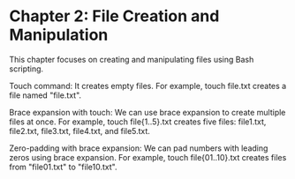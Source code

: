 # Chapter 2: File Creation and Manipulation
This chapter focuses on creating and manipulating files using Bash scripting.

Touch command: It creates empty files. For example, touch file.txt creates a file named "file.txt".

Brace expansion with touch: We can use brace expansion to create multiple files at once. For example, touch file{1..5}.txt creates five files: file1.txt, file2.txt, file3.txt, file4.txt, and file5.txt.

Zero-padding with brace expansion: We can pad numbers with leading zeros using brace expansion. For example, touch file{01..10}.txt creates files from "file01.txt" to "file10.txt".

